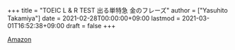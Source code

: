 +++
title = "TOEIC L & R TEST 出る単特急 金のフレーズ"
author = ["Yasuhito Takamiya"]
date = 2021-02-28T00:00:00+09:00
lastmod = 2021-03-01T16:52:38+09:00
draft = false
+++

[Amazon](https://www.amazon.co.jp/TOEIC-TEST-%E5%87%BA%E3%82%8B%E5%8D%98%E7%89%B9%E6%80%A5-%E9%87%91%E3%81%AE%E3%83%95%E3%83%AC%E3%83%BC%E3%82%BA-%E7%89%B9%E6%80%A5%E3%82%B7%E3%83%AA%E3%83%BC%E3%82%BA/dp/4023315680)
